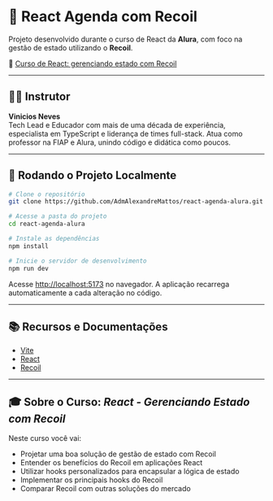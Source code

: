 
# 📅 React Agenda com Recoil

Projeto desenvolvido durante o curso de React da **Alura**, com foco na gestão de estado utilizando o **Recoil**.

🔗 [Curso de React: gerenciando estado com Recoil](https://cursos.alura.com.br/course/react-gerenciando-estado-recoil)

---

## 👨‍🏫 Instrutor

**Vinicios Neves**  
Tech Lead e Educador com mais de uma década de experiência, especialista em TypeScript e liderança de times full-stack. Atua como professor na FIAP e Alura, unindo código e didática como poucos.

---

## 🚀 Rodando o Projeto Localmente

```bash
# Clone o repositório
git clone https://github.com/AdmAlexandreMattos/react-agenda-alura.git

# Acesse a pasta do projeto
cd react-agenda-alura

# Instale as dependências
npm install

# Inicie o servidor de desenvolvimento
npm run dev
```

Acesse [http://localhost:5173](http://localhost:5173) no navegador. A aplicação recarrega automaticamente a cada alteração no código.

---

## 📚 Recursos e Documentações

- [Vite](https://vitejs.dev/guide/)
- [React](https://react.dev/)
- [Recoil](https://recoiljs.org/)

---

## 🎓 Sobre o Curso: *React - Gerenciando Estado com Recoil*

Neste curso você vai:

- Projetar uma boa solução de gestão de estado com Recoil  
- Entender os benefícios do Recoil em aplicações React  
- Utilizar hooks personalizados para encapsular a lógica de estado  
- Implementar os principais hooks do Recoil  
- Comparar Recoil com outras soluções do mercado
